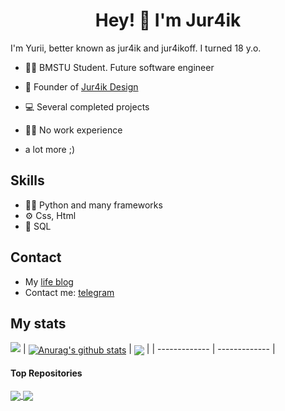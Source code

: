<h1 align="center">
   Hey! 👋 I'm Jur4ik
</h1>

I'm Yurii, better known as jur4ik and jur4ikoff. I turned 18 y.o. 


- 👨‍🎓 BMSTU Student. Future software engineer

- 💼 Founder of [Jur4ik Design](https://vk.com/jur4ikdzn)

- 💻 Several completed projects

- 👨‍💻 No work experience

+ a lot more ;)

## Skills
- 👨‍💻 Python and many frameworks
- ⚙️ Css, Html
- 💽 SQL

## Contact
- My [life blog](https://t.me/jur4ikdzn)
- Contact me: [telegram](https://t.me/jur4ikoff)


## My stats
![](http://github-profile-summary-cards.vercel.app/api/cards/profile-details?username=Nikdevelop&theme=apprentice)
| <a href="https://github.com/anuraghazra/github-readme-stats"><img align="center" src="https://github-readme-stats.vercel.app/api?username=jur4ikoff&show_icons=true&include_all_commits=true&theme=aura&hide_border=true" alt="Anurag's github stats" /></a> | <a href="https://github.com/anuraghazra/github-readme-stats"><img align="center" src="https://github-readme-stats.vercel.app/api/top-langs/?username=jur4ikoff&layout=compact&theme=aura&hide_border=true" /></a> |
| ------------- | ------------- |

#### Top Repositories


<a href="https://github.com/anuraghazra/github-readme-stats">
  <img align="center" src="https://github-readme-stats.vercel.app/api/pin/?username=jur4ikoff&repo=Semantic_Similarity_Of_Two_Texts&theme=aura" />
</a>
<a href="https://github.com/anuraghazra/anuraghazra.github.io">
  <img align="center" src="https://github-readme-stats.vercel.app/api/pin/?username=jur4ikoff&repo=BMSTU_SEM_1&theme=aura" />
</a>


